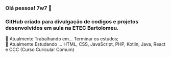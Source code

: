 ### Olá pessoa! 7w7 👋

### GitHub criado para divulgação de codigos e projetos desenvolvidos em aula na ETEC Bartolomeu.
<p>
🔭 Atualmente Trabalhando em... Terminar os estudos;
<br/>
🌱 Atualmente Estudando ... HTML, CSS, JavaScript, PHP, Kotlin, Java, React e CCC (Curso Curicular Comum)
</p>

<!--
**LoftKok/LoftKok** is a ✨ _special_ ✨ repository because its `README.md` (this file) appears on your GitHub profile.

Here are some ideas to get you started:

- 🔭 Atualmente Trabalhando em... Terminar os estudos;
- 🌱 Atualmente Estudando ... HTML, CSS, JavaScript, PHP, Kotlin, Java, Python, React e CCC (Curso Curicular Comum)
- 👯 I’m looking to collaborate on ...
- 🤔 I’m looking for help with ...
- 💬 Ask me about ...
- 📫 How to reach me: ...
- 😄 Pronomes: Tu/Ele
- ⚡ Fun fact: ...
-->
